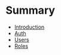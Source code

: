 # Summary

* [Introduction](README.md)
* [Auth](api-auth.md)
* [Users](api-users.md)
* [Roles](api-roles.md)
